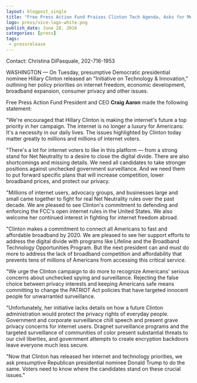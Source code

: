 ```yaml
---
layout: blogpost_single
title: "Free Press Action Fund Praises Clinton Tech Agenda, Asks for More Details"
logo: press/vice-logo-white.png
publish_date: June 28, 2016
categories: [press]
tags:
 - pressrelease
---
```


Contact: Christina DiPasquale, 202-716-1953

WASHINGTON — On Tuesday, presumptive Democratic presidential nominee Hillary Clinton released an "Initiative on Technology & Innovation,” outlining her policy priorities on internet freedom, economic development, broadband expansion, consumer privacy and other issues.

Free Press Action Fund President and CEO **Craig Aaron** made the following statement:

"We're encouraged that Hillary Clinton is making the internet's future a top priority in her campaign. The internet is no longer a luxury for Americans: It's a necessity in our daily lives. The issues highlighted by Clinton today matter greatly to millions and millions of internet voters.

"There's a lot for internet voters to like in this platform — from a strong stand for Net Neutrality to a desire to close the digital divide. There are also shortcomings and missing details. We need all candidates to take stronger positions against unchecked government surveillance. And we need them to put forward specific plans that will increase competition, lower broadband prices, and protect our privacy.

"Millions of internet users, advocacy groups, and businesses large and small came together to fight for real Net Neutrality rules over the past decade. We are pleased to see Clinton's commitment to defending and enforcing the FCC's open internet rules in the United States. We also welcome her continued interest in fighting for internet freedom abroad.

"Clinton makes a commitment to connect all Americans to fast and affordable broadband by 2020. We are pleased to see her support efforts to address the digital divide with programs like Lifeline and the Broadband Technology Opportunities Program. But the next president can and must do more to address the lack of broadband competition and affordability that prevents tens of millions of Americans from accessing this critical service.

"We urge the Clinton campaign to do more to recognize Americans' serious concerns about unchecked spying and surveillance. Rejecting the false choice between privacy interests and keeping Americans safe means committing to change the PATRIOT Act policies that have targeted innocent people for unwarranted surveillance.

"Unfortunately, her initiative lacks details on how a future Clinton administration would protect the privacy rights of everyday people. Government and corporate surveillance chill speech and present grave privacy concerns for internet users. Dragnet surveillance programs and the targeted surveillance of communities of color present substantial threats to our civil liberties, and government attempts to create encryption backdoors leave everyone much less secure.

"Now that Clinton has released her internet and technology priorities, we ask presumptive Republican presidential nominee Donald Trump to do the same. Voters need to know where the candidates stand on these crucial issues."
